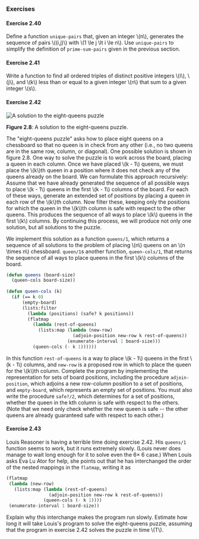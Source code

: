 ### Exercises

#### Exercise 2.40

Define a function ``unique-pairs`` that, given an integer \\(n\\), generates the sequence of pairs \\((i,j)\\) with \\(1 \le j \lt i \le n\\). Use ``unique-pairs`` to simplify the definition of ``prime-sum-pairs`` given in the previous section.

#### Exercise 2.41

Write a function to find all ordered triples of distinct positive integers \\(i\\), \\(j\\), and \\(k\\) less than or equal to a given integer \\(n\\) that sum to a given integer \\(s\\).

#### Exercise 2.42

<a name="figure-2-8"></a>
![A solution to the eight-queens puzzle](images/ch2-Z-G-23.png)

**Figure 2.8**:  A solution to the eight-queens puzzle.

The "eight-queens puzzle" asks how to place eight queens on a chessboard so that no queen is in check from any other (i.e., no two queens are in the same row, column, or diagonal). One possible solution is shown in figure 2.8. One way to solve the puzzle is to work across the board, placing a queen in each column. Once we have placed \\(k - 1\\) queens, we must place the \\(k\\)th queen in a position where it does not check any of the queens already on the board. We can formulate this approach recursively: Assume that we have already generated the sequence of all possible ways to place \\(k - 1\\) queens in the first \\(k - 1\\) columns of the board. For each of these ways, generate an extended set of positions by placing a queen in each row of the \\(k\\)th column. Now filter these, keeping only the positions for which the queen in the \\(k\\)th column is safe with respect to the other queens. This produces the sequence of all ways to place \\(k\\) queens in the first \\(k\\) columns. By continuing this process, we will produce not only one solution, but all solutions to the puzzle.

We implement this solution as a function ``queens/1``, which returns a sequence of all solutions to the problem of placing \\(n\\) queens on an \\(n \times n\\) chessboard. ``queen/1``s another function, ``queen-cols/1``, that returns the sequence of all ways to place queens in the first \\(k\\) columns of the board.

```lisp
(defun queens (board-size)
  (queen-cols board-size))
  
(defun queen-cols (k)
  (if (== k 0)
      (empty-board)
      (lists:filter
        (lambda (positions) (safe? k positions))
        (flatmap
          (lambda (rest-of-queens)
            (lists:map (lambda (new-row)
                         (adjoin-position new-row k rest-of-queens))
                       (enumerate-interval 1 board-size)))
          (queen-cols (- k 1))))))
```

In this function ``rest-of-queens`` is a way to place \\(k - 1\\) queens in the first \\(k - 1\\) columns, and ``new-row`` is a proposed row in which to place the queen for the \\(k\\)th column. Complete the program by implementing the representation for sets of board positions, including the procedure ``adjoin-position``, which adjoins a new row-column position to a set of positions, and ``empty-board``, which represents an empty set of positions. You must also write the procedure ``safe?/2``, which determines for a set of positions, whether the queen in the kth column is safe with respect to the others. (Note that we need only check whether the new queen is safe -- the other queens are already guaranteed safe with respect to each other.)


#### Exercise 2.43

Louis Reasoner is having a terrible time doing exercise 2.42. His ``queens/1`` function seems to work, but it runs extremely slowly. (Louis never does manage to wait long enough for it to solve even the 6× 6 case.) When Louis asks Eva Lu Ator for help, she points out that he has interchanged the order of the nested mappings in the ``flatmap``, writing it as


```lisp
(flatmap
 (lambda (new-row)
   (lists:map (lambda (rest-of-queens)
                (adjoin-position new-row k rest-of-queens))
              (queen-cols (- k 1))))
 (enumerate-interval 1 board-size))
```

Explain why this interchange makes the program run slowly. Estimate how long it will take Louis's program to solve the eight-queens puzzle, assuming that the program in exercise 2.42 solves the puzzle in time \\(T\\).
